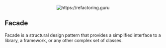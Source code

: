 <p align="center">
  <img title="https://refactoring.guru" src="https://refactoring.guru/images/patterns/content/facade/facade.png" />
</p>

## Facade
Facade is a structural design pattern that provides a simplified interface to a library, a framework, or any other complex set of classes.
